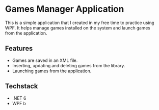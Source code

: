 # Games Manager Application

This is a simple application that I created in my free time to practice using WPF. It helps manage games installed on the system and launch games from the application.

## Features
- Games are saved in an XML file.
- Inserting, updating and deleting games from the library.
- Launching games from the application.

## Techstack
- .NET 6
- WPF b